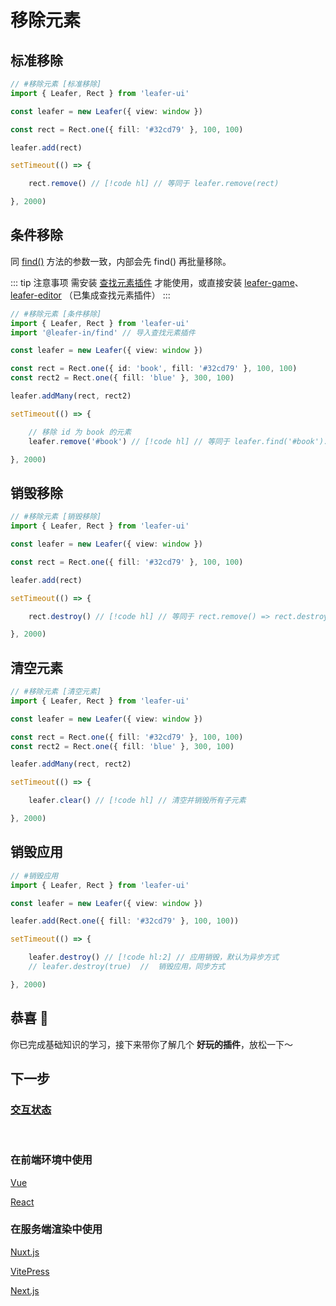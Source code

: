<script setup>
import Case from '/component/Case.vue'
</script>

# 移除元素

## 标准移除

```ts
// #移除元素 [标准移除]
import { Leafer, Rect } from 'leafer-ui'

const leafer = new Leafer({ view: window })

const rect = Rect.one({ fill: '#32cd79' }, 100, 100)

leafer.add(rect)

setTimeout(() => {

    rect.remove() // [!code hl] // 等同于 leafer.remove(rect)

}, 2000)

```

## 条件移除

同 [find()](/reference/property/find.md) 方法的参数一致，内部会先 find() 再批量移除。

::: tip 注意事项
需安装 [查找元素插件](/plugin/in/find/index.md) 才能使用，或直接安装 [leafer-game](/guide/install/game/start.md)、 [leafer-editor](/guide/install/editor/start.md) （已集成查找元素插件）
:::

```ts
// #移除元素 [条件移除]
import { Leafer, Rect } from 'leafer-ui'
import '@leafer-in/find' // 导入查找元素插件

const leafer = new Leafer({ view: window })

const rect = Rect.one({ id: 'book', fill: '#32cd79' }, 100, 100)
const rect2 = Rect.one({ fill: 'blue' }, 300, 100)

leafer.addMany(rect, rect2)

setTimeout(() => {

    // 移除 id 为 book 的元素
    leafer.remove('#book') // [!code hl] // 等同于 leafer.find('#book').forEach(item => item.remove())

}, 2000)

```

## 销毁移除

```ts
// #移除元素 [销毁移除]
import { Leafer, Rect } from 'leafer-ui'

const leafer = new Leafer({ view: window })

const rect = Rect.one({ fill: '#32cd79' }, 100, 100)

leafer.add(rect)

setTimeout(() => {

    rect.destroy() // [!code hl] // 等同于 rect.remove() => rect.destroy()

}, 2000)

```

## 清空元素

```ts
// #移除元素 [清空元素]
import { Leafer, Rect } from 'leafer-ui'

const leafer = new Leafer({ view: window })

const rect = Rect.one({ fill: '#32cd79' }, 100, 100)
const rect2 = Rect.one({ fill: 'blue' }, 300, 100)

leafer.addMany(rect, rect2)

setTimeout(() => {

    leafer.clear() // [!code hl] // 清空并销毁所有子元素

}, 2000)

```

## 销毁应用

```ts
// #销毁应用
import { Leafer, Rect } from 'leafer-ui'

const leafer = new Leafer({ view: window })

leafer.add(Rect.one({ fill: '#32cd79' }, 100, 100))

setTimeout(() => {

    leafer.destroy() // [!code hl:2] // 应用销毁，默认为异步方式
    // leafer.destroy(true)  //  销毁应用，同步方式

}, 2000)

```

## 恭喜 🎉

你已完成基础知识的学习，接下来带你了解几个 **好玩的插件**，放松一下～

## 下一步

### [交互状态](/guide/plugin/state)

<br/>

### 在前端环境中使用

[Vue](/guide/framework/vue/)

[React](/guide/framework/react/)

### 在服务端渲染中使用

[Nuxt.js](/guide/framework/nuxt/)

[VitePress](/guide/framework/vitepress/)

[Next.js](/guide/framework/next/)
